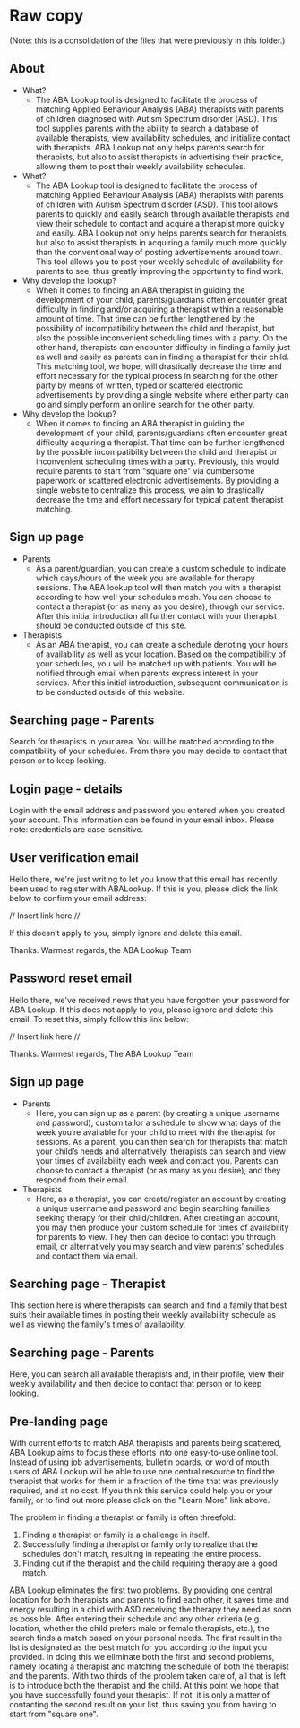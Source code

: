 Raw copy
========

(Note: this is a consolidation of the files that were previously in this folder.)

About
-----

- What?
    - The ABA Lookup tool is designed to facilitate the process of matching Applied Behaviour Analysis (ABA) therapists with parents of children diagnosed with Autism Spectrum disorder (ASD). This tool supplies parents with the ability to search a database of available therapists, view availability schedules, and initialize contact with therapists. ABA Lookup not only helps parents search for therapists, but also to assist therapists in advertising their practice, allowing them to post their weekly availability schedules.
- What?
    - The ABA Lookup tool is designed to facilitate the process of matching Applied Behaviour Analysis (ABA) therapists with parents of children with Autism Spectrum disorder (ASD). This tool allows parents to quickly and easily search through available therapists and view their schedule to contact and acquire a therapist more quickly and easily. ABA Lookup not only helps parents search for therapists, but also to assist therapists in acquiring a family much more quickly than the conventional way of posting advertisements around town. This tool allows you to post your weekly schedule of availability for parents to see, thus greatly improving the opportunity to find work.
- Why develop the lookup?
    - When it comes to finding an ABA therapist in guiding the development of your child, parents/guardians often encounter great difficulty in finding and/or acquiring a therapist within a reasonable amount of time. That time can be further lengthened by the possibility of incompatibility between the child and therapist, but also the possible inconvenient scheduling times with a party. On the other hand, therapists can encounter difficulty in finding a family just as well and easily as parents can in finding a therapist for their child. This matching tool, we hope, will drastically decrease the time and effort necessary for the typical process in searching for the other party by means of written, typed or scattered electronic advertisements by providing a single website where either party can go and simply perform an online search for the other party.
- Why develop the lookup?
    - When it comes to finding an ABA therapist in guiding the development of your child, parents/guardians often encounter great difficulty acquiring a therapist. That time can be further lengthened by the possible incompatibility between the child and therapist or inconvenient scheduling times with a party. Previously, this would require parents to start from "square one" via cumbersome paperwork or scattered electronic advertisements. By providing a single website to centralize this process, we aim to drastically decrease the time and effort necessary for typical patient therapist matching.

Sign up page
------------

- Parents
    - As a parent/guardian, you can create a custom schedule to indicate which days/hours of the week you are available for  therapy sessions. The ABA lookup tool will then match you with a therapist according to how well your schedules mesh. You can choose to contact a therapist (or as many as you desire), through our service. After this initial introduction all further contact with your therapist should be conducted outside of this site.
- Therapists
    - As an ABA therapist, you can create a schedule denoting your hours of availability as well as your location. Based on the compatibility of your schedules, you will be matched up with patients. You will be notified through email when parents express interest in your services. After this initial introduction, subsequent communication is to be conducted outside of this website.

Searching page - Parents
------------------------

Search for therapists in your area. You will be matched according to the compatibility of
your schedules. From there you may decide to contact that person or to keep looking.

Login page - details
--------------------

Login with the email address and password you entered when you created your account. This
information can be found in your email inbox. Please note: credentials are case-sensitive.

User verification email
-----------------------

Hello there, we're just writing to let you know that this email has recently been used to
register with ABALookup. If this is you, please click the link below to confirm your email address:

// Insert link here //

If this doesn’t apply to you, simply ignore and delete this email.

Thanks.
Warmest regards, the ABA Lookup Team

Password reset email
--------------------

Hello there, we've received news that you have forgotten your password for ABA Lookup.
If this does not apply to you, please ignore and delete this email. To reset this, simply follow this link below:

// Insert link here //

Thanks.
Warmest regards, The ABA Lookup Team

Sign up page
------------

- Parents
    - Here, you can sign up as a parent (by creating a unique username and password), custom tailor a schedule to show what days of the week you’re available for your child to meet with the therapist for sessions. As a parent, you can then search for therapists that match your child’s needs and alternatively, therapists can search and view your times of availability each week and contact you. Parents can choose to contact a therapist (or as many as you desire), and they respond from their email.
- Therapists
    - Here, as a therapist, you can create/register an account by creating a unique username and password and begin searching families seeking therapy for their child/children. After creating an account, you may then produce your custom schedule for times of availability for parents to view. They then can decide to contact you through email, or alternatively you may search and view parents' schedules and contact them via email.


Searching page - Therapist
--------------------------

This section here is where therapists can search and find a family that best suits their available times in posting their weekly availability schedule as well as viewing the family's times of availability.

Searching page - Parents
------------------------

Here, you can search all available therapists and, in their profile, view their weekly availability and then decide to contact that person or to keep looking.

Pre-landing page
----------------

With current efforts to match ABA therapists and parents being scattered, ABA Lookup aims to focus these efforts into one easy-to-use online tool. Instead of using job advertisements, bulletin boards, or word of mouth, users of ABA Lookup will be able to use one central resource to find the therapist that works for them in a fraction of the time that was previously required, and at no cost. If you think this service could help you or your family, or to find out more please click on the "Learn More" link above.

The problem in finding a therapist or family is often threefold:

1. Finding a therapist or family is a challenge in itself.
2. Successfully finding a therapist or family only to realize that the schedules don't match, resulting in repeating the entire process.
3. Finding out if the therapist and the child requiring therapy are a good match.

ABA Lookup eliminates the first two problems. By providing one central location for both therapists and parents to find each other, it saves time and energy resulting in a child with ASD receiving the therapy they need as soon as possible.
After entering their schedule and any other criteria (e.g. location, whether the child prefers male or female therapists, etc.), the search finds a match based on your personal needs. The first result in the list is designated as the best match for you according to the input you provided. In doing this we eliminate both the first and second problems, namely locating a therapist and matching the schedule of both the therapist and the parents. With two thirds of the problem taken care of, all that is left is to introduce both the therapist and the child.  At this point we hope that you have successfully found your therapist. If not, it is only a matter of contacting the second result on your list, thus saving you from having to start from "square one".
